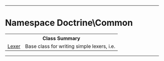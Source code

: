 - - -

# Namespace Doctrine\Common #

<table class="title">
<tr><th colspan="2" class="title">Class Summary</th></tr>
<tr><td class="name"><a href="https://github.com/JeyDotC/Hirudo-docs/blob/master/doctrine/common/lexer.html">Lexer</a></td><td class="description">Base class for writing simple lexers, i.e. </td></tr>
</table>

- - -

